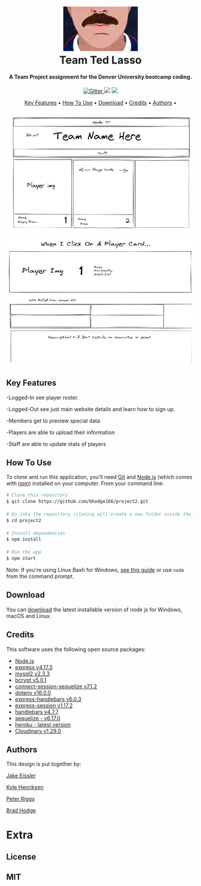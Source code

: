 <h1 align="center">
  <br>
  <a href=""><img src="./readmeimage.png" alt="tedlasso" width="200"></a>
  <br>
  Team Ted Lasso
  <br>
</h1>

<h4 align="center">A Team Project assignment for the Denver University bootcamp coding.</h4>

<p align="center">
  <a href="https://badge.fury.io/js/electron-markdownify">
    <img src="https://badge.fury.io/js/electron-markdownify.svg"
         alt="Gitter">
  </a>
  <a href="https://gitter.im/amitmerchant1990/electron-markdownify"><img src="https://badges.gitter.im/amitmerchant1990/electron-markdownify.svg"></a>
  <a href="https://saythanks.io/to/khenriksenbootcamp@gmail.com">
      <img src="https://img.shields.io/badge/SayThanks.io-%E2%98%BC-1EAEDB.svg">
  </a>
</p>

<p align="center">
  <a href="#key-features">Key Features</a> •
  <a href="#how-to-use">How To Use</a> •
  <a href="#download">Download</a> •
  <a href="#credits">Credits</a> •
  <a href="#authors">Authors</a> •
  
</p>

![Project 2 image 1](./PROJECT%202%20WIREFRAME1.png)

![Project 2 image 2](./PROJECT%202%20WIREFRAME2.png)

## Key Features

-Logged-In see player roster.

-Logged-Out see just main website details and learn how to sign up.

-Members get to preview special data

-Players are able to upload their information

-Staff are able to update stats of players

## How To Use

To clone and run this application, you'll need [Git](https://git-scm.com) and [Node.js](https://nodejs.org/en/download/) (which comes with [npm](http://npmjs.com)) installed on your computer. From your command line:

```bash
# Clone this repository
$ git clone https://github.com/bhodge166/project2.git

# Go into the repository (cloning will create a new folder inside the folder you are in so "LS" and see what the name is CD into that file name and then follow remaining instructions.)
$ cd project2

# Install dependencies
$ npm install

# Run the app
$ npm start
```

Note: If you're using Linux Bash for Windows, [see this guide](https://www.howtogeek.com/261575/how-to-run-graphical-linux-desktop-applications-from-windows-10s-bash-shell/) or use `node` from the command prompt.

## Download

You can [download](https://nodejs.org/en/download/) the latest installable version of node js for Windows, macOS and Linux.

## Credits

This software uses the following open source packages:

- [Node.js](https://nodejs.org/)
- [express v4.17.3](https://www.npmjs.com/package/express)
- [mysql2 v2.3.3](https://www.npmjs.com/package/mysql2)
- [bcrypt v5.0.1](https://www.npmjs.com/package/bcrypt)
- [connect-session-sequelize v7.1.2](https://www.npmjs.com/package/connect-session-sequelize)
- [dotenv v16.0.0](https://www.npmjs.com/package/dotenv)
- [express-handlebars v6.0.3](https://www.npmjs.com/package/express-handlebars)
- [express-session v1.17.2](https://www.npmjs.com/package/express-session)
- [handlebars v4.7.7](https://www.npmjs.com/package/handlebars)
- [sequelize - v6.17.0](https://www.npmjs.com/package/sequelize)
- [heroku - latest version](https://www.heroku.com)
- [Cloudinary v1.29.0](https://www.npmjs.com/package/cloudinary#installation)

## Authors

This design is put together by:

[Jake Eissler](http://github.com/jakeeis24)

[Kyle Henriksen](htttp://github.com/starbjornx)

[Peter Riggs](http://github.com/par92)

[Brad Hodge](http://github.com/bhodge166)

# Extra

## License

## MIT
